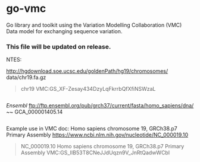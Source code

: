 # go-vmc
Go library and toolkit using the Variation Modelling Collaboration (VMC) Data model for exchanging sequence variation.

### This file will be updated on release.


NTES:

http://hgdownload.soe.ucsc.edu/goldenPath/hg19/chromosomes/
data/chr19.fa.gz
>chr19
VMC:GS_XF-Zesay434DzyLqFkrrbQfXfiNSWzaL
```

```
*Ensembl*
ftp://ftp.ensembl.org/pub/grch37/current/fasta/homo_sapiens/dna/
~~ GCA_000001405.14
```

```
Example use in VMC doc:
Homo sapiens chromosome 19, GRCh38.p7 Primary Assembly
https://www.ncbi.nlm.nih.gov/nucleotide/NC_000019.10
>NC_000019.10 Homo sapiens chromosome 19, GRCh38.p7 Primary Assembly
VMC:GS_IIB53T8CNeJJdUqzn9V_JnRtQadwWCbl
```




